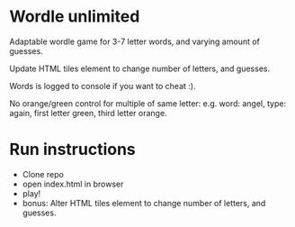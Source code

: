# Wordle unlimited

Adaptable wordle game for 3-7 letter words, and varying amount of guesses.

Update HTML tiles element to change number of letters, and guesses.

Words is logged to console if you want to cheat :).

No orange/green control for multiple of same letter:
e.g. word: angel, type: again, first letter green, third letter orange.

# Run instructions

- Clone repo
- open index.html in browser
- play!
- bonus: Alter HTML tiles element to change number of letters, and guesses.
